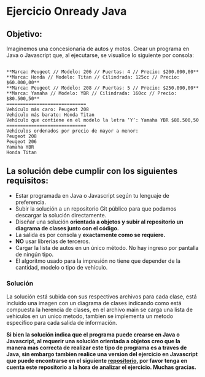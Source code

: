 # Ejercicio Onready Java
## Objetivo:
Imaginemos una concesionaria de autos y motos.
Crear un programa en Java o Javascript que, al ejecutarse, se visualice lo siguiente por consola:

```

**Marca: Peugeot // Modelo: 206 // Puertas: 4 // Precio: $200.000,00**
**Marca: Honda // Modelo: Titan // Cilindrada: 125cc // Precio: $60.000,00**
**Marca: Peugeot // Modelo: 208 // Puertas: 5 // Precio: $250.000,00**
**Marca: Yamaha // Modelo: YBR // Cilindrada: 160cc // Precio: $80.500,50**
=============================
Vehículo más caro: Peugeot 208
Vehículo más barato: Honda Titan
Vehículo que contiene en el modelo la letra ‘Y’: Yamaha YBR $80.500,50
=============================
Vehículos ordenados por precio de mayor a menor:
Peugeot 208
Peugeot 206
Yamaha YBR
Honda Titan

```
## La solución debe cumplir con los siguientes requisitos:
- Estar programada en Java o Javascript según tu lenguaje de preferencia.
- Subir la solución a un repositorio Git público para que podamos descargar la solución directamente.
- Diseñar una solución **orientada a objetos y subir al repositorio un diagrama de clases junto con el código.**
- La salida es por consola y **exactamente como se requiere.**
- **NO** usar librerías de terceros.
- Cargar la lista de autos en un único método. No hay ingreso por pantalla de ningún tipo.
- El algoritmo usado para la impresión no tiene que depender de la cantidad, modelo o tipo de vehículo.

### Solución
La solución está subida con sus respectivos archivos para cada clase, está incluido una imagen con un diagrama de clases indicando como está compuesta la herencia de clases, en el archivo main se carga una lista de vehiculos en un unico metodo, tambien se implementa un metodo especifico para cada salida de información.

**Si bien la solución indica que el programa puede crearse en Java o Javascript, al requerir una solución orientada a objetos creo que la manera mas correcta de realizar este tipo de programa es a traves de Java, sin embargo tambien realice una version del ejercicio en Javascript que puede encontrarse en el siguiente [repositorio](https://github.com/JuanfeRomero/OnReadyEjecicioJS), por favor tenga en cuenta este repositorio a la hora de analizar el ejercicio. Muchas gracias.**